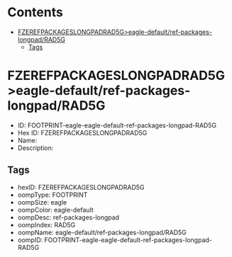 



Contents
========

* [FZEREFPACKAGESLONGPADRAD5G>eagle-default/ref-packages-longpad/RAD5G](#fzerefpackageslongpadrad5geagle-defaultref-packages-longpadrad5g)
	* [Tags](#tags)

# FZEREFPACKAGESLONGPADRAD5G>eagle-default/ref-packages-longpad/RAD5G

- ID: FOOTPRINT-eagle-eagle-default-ref-packages-longpad-RAD5G
- Hex ID: FZEREFPACKAGESLONGPADRAD5G
- Name: 
- Description: 

## Tags

- hexID: FZEREFPACKAGESLONGPADRAD5G
- oompType: FOOTPRINT
- oompSize: eagle
- oompColor: eagle-default
- oompDesc: ref-packages-longpad
- oompIndex: RAD5G
- oompName: eagle-default/ref-packages-longpad/RAD5G
- oompID: FOOTPRINT-eagle-eagle-default-ref-packages-longpad-RAD5G
